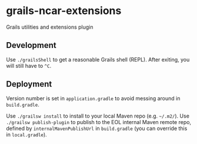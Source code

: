 # grails-ncar-extensions
Grails utilities and extensions plugin

## Development

Use `./grailsShell` to get a reasonable Grails shell (REPL).
After exiting, you will still have to `^C`.

## Deployment

Version number is set in `application.gradle` to avoid messing around in `build.gradle`.

Use `./grailsw install` to install to your local Maven repo (e.g. `~/.m2/`).
Use `./grailsw publish-plugin` to publish to the EOL internal Maven remote repo,
defined by `internalMavenPublishUrl` in `build.gradle` (you can override this
in `local.gradle`).
